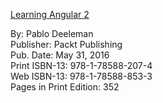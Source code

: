 <a href="http://proquest.safaribooksonline.com.rpa.sccl.org/9781785882074">Learning Angular 2</a>

By: Pablo Deeleman  
Publisher: Packt Publishing  
Pub. Date: May 31, 2016  
Print ISBN-13: 978-1-78588-207-4  
Web ISBN-13: 978-1-78588-853-3  
Pages in Print Edition: 352  

